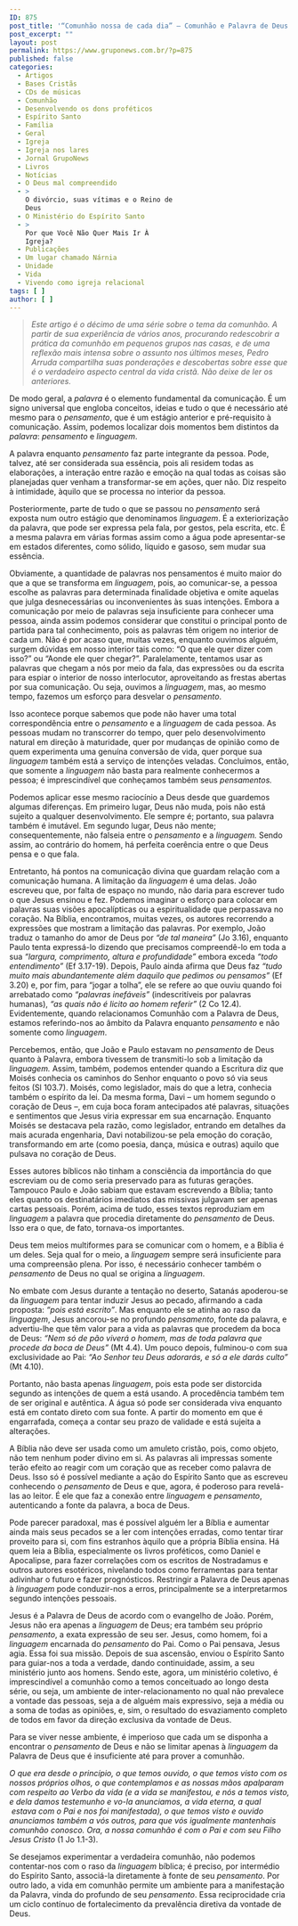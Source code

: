 ```yaml
---
ID: 875
post_title: '“Comunhão nossa de cada dia” – Comunhão e Palavra de Deus: pensamento e linguagem'
post_excerpt: ""
layout: post
permalink: https://www.gruponews.com.br/?p=875
published: false
categories:
  - Artigos
  - Bases Cristãs
  - CDs de músicas
  - Comunhão
  - Desenvolvendo os dons proféticos
  - Espírito Santo
  - Família
  - Geral
  - Igreja
  - Igreja nos lares
  - Jornal GrupoNews
  - Livros
  - Notícias
  - O Deus mal compreendido
  - >
    O divórcio, suas vítimas e o Reino de
    Deus
  - O Ministério do Espírito Santo
  - >
    Por que Você Não Quer Mais Ir À
    Igreja?
  - Publicações
  - Um lugar chamado Nárnia
  - Unidade
  - Vida
  - Vivendo como igreja relacional
tags: [ ]
author: [ ]
---
```

<blockquote><em>Este artigo é o décimo de uma série sobre o tema da comunhão. A partir de sua experiência de vários anos, procurando redescobrir a prática da comunhão em pequenos grupos nas casas, e de uma reflexão mais intensa sobre o assunto nos últimos meses, Pedro Arruda compartilha suas ponderações e descobertas sobre esse que é o verdadeiro aspecto central da vida cristã. Não deixe de ler os anteriores. </em></blockquote>
De modo geral, a <em>palavra</em> é o elemento fundamental da comunicação. É um signo universal que engloba conceitos, ideias e tudo o que é necessário até mesmo para o <em>pensamento</em>, que é um estágio anterior e pré-requisito à comunicação. Assim, podemos localizar dois momentos bem distintos da <em>palavra</em>: <em>pensamento</em> e <em>linguagem</em>.

A palavra enquanto <em>pensamento</em> faz parte integrante da pessoa. Pode, talvez, até ser considerada sua essência, pois ali residem todas as elaborações, a interação entre razão e emoção na qual todas as coisas são planejadas quer venham a transformar-se em ações, quer não. Diz respeito à intimidade, àquilo que se processa no interior da pessoa.

Posteriormente, parte de tudo o que se passou no <em>pensamento</em> será exposta num outro estágio que denominamos <em>linguagem</em>. É a exteriorização da palavra, que pode ser expressa pela fala, por gestos, pela escrita, etc. É a mesma palavra em várias formas assim como a água pode apresentar-se em estados diferentes, como sólido, líquido e gasoso, sem mudar sua essência.

Obviamente, a quantidade de palavras nos pensamentos é muito maior do que a que se transforma em <em>linguagem</em>, pois, ao comunicar-se, a pessoa escolhe as palavras para determinada finalidade objetiva e omite aquelas que julga desnecessárias ou inconvenientes às suas intenções. Embora a comunicação por meio de palavras seja insuficiente para conhecer uma pessoa, ainda assim podemos considerar que constitui o principal ponto de partida para tal conhecimento, pois as palavras têm origem no interior de cada um. Não é por acaso que, muitas vezes, enquanto ouvimos alguém, surgem dúvidas em nosso interior tais como: “O que ele quer dizer com isso?” ou “Aonde ele quer chegar?”. Paralelamente, tentamos usar as palavras que chegam a nós por meio da fala, das expressões ou da escrita para espiar o interior de nosso interlocutor, aproveitando as frestas abertas por sua comunicação. Ou seja, ouvimos a <em>linguagem</em>, mas, ao mesmo tempo, fazemos um esforço para desvelar o <em>pensamento</em>.

Isso acontece porque sabemos que pode não haver uma total correspondência entre o <em>pensamento</em> e a <em>linguagem</em> de cada pessoa. As pessoas mudam no transcorrer do tempo, quer pelo desenvolvimento natural em direção à maturidade, quer por mudanças de opinião como de quem experimenta uma genuína conversão de vida, quer porque sua <em>linguagem</em> também está a serviço de intenções veladas. Concluímos, então, que somente a <em>linguagem</em> não basta para realmente conhecermos a pessoa; é imprescindível que conheçamos também seus <em>pensamentos.</em>

Podemos aplicar esse mesmo raciocínio a Deus desde que guardemos algumas diferenças. Em primeiro lugar, Deus não muda, pois não está sujeito a qualquer desenvolvimento. Ele sempre é; portanto, sua palavra também é imutável. Em segundo lugar, Deus não mente; consequentemente, não falseia entre o <em>pensamento</em> e a <em>linguagem.</em> Sendo assim, ao contrário do homem, há perfeita coerência entre o que Deus pensa e o que fala.

Entretanto, há pontos na comunicação divina que guardam relação com a comunicação humana. A limitação da <em>linguagem</em> é uma delas. João escreveu que, por falta de espaço no mundo, não daria para escrever tudo o que Jesus ensinou e fez. Podemos imaginar o esforço para colocar em palavras suas visões apocalípticas ou a espiritualidade que perpassava no coração. Na Bíblia, encontramos, muitas vezes, os autores recorrendo a expressões que mostram a limitação das palavras. Por exemplo, João traduz o tamanho do amor de Deus por <em>“de tal maneira”</em> (Jo 3.16), enquanto Paulo tenta expressá-lo dizendo que precisamos compreendê-lo em toda a sua <em>“largura, comprimento, altura e profundidade”</em> embora exceda <em>“todo entendimento”</em> (Ef 3.17-19). Depois, Paulo ainda afirma que Deus faz <em>“tudo muito mais abundantemente além daquilo que pedimos ou pensamos”</em> (Ef 3.20) e, por fim, para “jogar a tolha”, ele se refere ao que ouviu quando foi arrebatado como <em>“palavras inefáveis”</em> (indescritíveis por palavras humanas),<em> “as quais não é licito ao homem referir” </em>(2 Co 12.4)<em>. </em>Evidentemente, quando relacionamos Comunhão com a Palavra de Deus, estamos referindo-nos ao âmbito da Palavra enquanto <em>pensamento</em> e não somente como <em>linguagem</em>.

Percebemos, então, que João e Paulo estavam no <em>pensamento</em> de Deus quanto à Palavra, embora tivessem de transmiti-lo sob a limitação da <em>linguagem. </em>Assim, também, podemos entender quando a Escritura diz que Moisés conhecia os caminhos do Senhor enquanto o povo só via seus feitos (Sl 103.7). Moisés, como legislador, mais do que a letra, conhecia também o espírito da lei. Da mesma forma, Davi – um homem segundo o coração de Deus –, em cuja boca foram antecipados até palavras, situações e sentimentos que Jesus viria expressar em sua encarnação. Enquanto Moisés se destacava pela razão, como legislador, entrando em detalhes da mais acurada engenharia, Davi notabilizou-se pela emoção do coração, transformando em arte (como poesia, dança, música e outras) aquilo que pulsava no coração de Deus.

Esses autores bíblicos não tinham a consciência da importância do que escreviam ou de como seria preservado para as futuras gerações. Tampouco Paulo e João sabiam que estavam escrevendo a Bíblia; tanto eles quanto os destinatários imediatos das missivas julgavam ser apenas cartas pessoais. Porém, acima de tudo, esses textos reproduziam em <em>linguagem</em> a palavra que procedia diretamente do <em>pensamento</em> de Deus. Isso era o que, de fato, tornava-os importantes.

Deus tem meios multiformes para se comunicar com o homem, e a Bíblia é um deles. Seja qual for o meio, a <em>linguagem</em> sempre será insuficiente para uma compreensão plena. Por isso, é necessário conhecer também o <em>pensamento</em> de Deus no qual se origina a <em>linguagem</em>.

No embate com Jesus durante a tentação no deserto, Satanás apoderou-se da <em>linguagem</em> para tentar induzir Jesus ao pecado, afirmando a cada proposta: <em>“pois está escrito”</em>. Mas enquanto ele se atinha ao raso da <em>linguagem</em>, Jesus ancorou-se no profundo <em>pensamento</em>, fonte da palavra, e advertiu-lhe que têm valor para a vida as palavras que procedem da boca de Deus: <em>“Nem só de pão viverá o homem, mas de toda palavra que procede da boca de Deus”</em> (Mt 4.4). Um pouco depois, fulminou-o com sua exclusividade ao Pai: <em>“Ao Senhor teu Deus adorarás, e só a ele darás culto”</em> (Mt 4.10).

Portanto, não basta apenas <em>linguagem</em>, pois esta pode ser distorcida segundo as intenções de quem a está usando. A procedência também tem de ser original e autêntica. A água só pode ser considerada viva enquanto está em contato direto com sua fonte. A partir do momento em que é engarrafada, começa a contar seu prazo de validade e está sujeita a alterações.

A Bíblia não deve ser usada como um amuleto cristão, pois, como objeto, não tem nenhum poder divino em si. As palavras ali impressas somente terão efeito ao reagir com um coração que as receber como palavra de Deus. Isso só é possível mediante a ação do Espírito Santo que as escreveu conhecendo o <em>pensamento</em> de Deus e que, agora, é poderoso para revelá-las ao leitor. É ele que faz a conexão entre <em>linguagem</em> e <em>pensamento</em>, autenticando a fonte da palavra, a boca de Deus.

Pode parecer paradoxal, mas é possível alguém ler a Bíblia e aumentar ainda mais seus pecados se a ler com intenções erradas, como tentar tirar proveito para si, com fins estranhos àquilo que a própria Bíblia ensina. Há quem leia a Bíblia, especialmente os livros proféticos, como Daniel e Apocalipse, para fazer correlações com os escritos de Nostradamus e outros autores esotéricos, nivelando todos como ferramentas para tentar adivinhar o futuro e fazer prognósticos. Restringir a Palavra de Deus apenas à <em>linguagem</em> pode conduzir-nos a erros, principalmente se a interpretarmos segundo intenções pessoais.

Jesus é a Palavra de Deus de acordo com o evangelho de João. Porém, Jesus não era apenas a <em>linguagem</em> de Deus; era também seu próprio <em>pensamento</em>, a exata expressão de seu ser. Jesus, como homem, foi a <em>linguagem</em> encarnada do <em>pensamento</em> do Pai. Como o Pai pensava, Jesus agia. Essa foi sua missão. Depois de sua ascensão, enviou o Espírito Santo para guiar-nos a toda a verdade, dando continuidade, assim, a seu ministério junto aos homens. Sendo este, agora, um ministério coletivo, é imprescindível a comunhão como a temos conceituado ao longo desta série, ou seja, um ambiente de inter-relacionamento no qual não prevalece a vontade das pessoas, seja a de alguém mais expressivo, seja a média ou a soma de todas as opiniões, e, sim, o resultado do esvaziamento completo de todos em favor da direção exclusiva da vontade de Deus.

Para se viver nesse ambiente, é imperioso que cada um se disponha a encontrar o <em>pensamento</em> de Deus e não se limitar apenas à <em>linguagem</em> da Palavra de Deus que é insuficiente até para prover a comunhão.<em> </em>

<em> O que era desde o princípio, o que temos ouvido, o que temos visto com os nossos próprios olhos, o que contemplamos e as nossas mãos apalparam com respeito ao Verbo da vida (e a vida se manifestou, e nós a temos visto, e dela damos testemunho e vo-la anunciamos, a vida eterna, a qual  estava com o Pai e nos foi manifestada), o que temos visto e ouvido anunciamos também a vós outros, para que vós igualmente mantenhais comunhão conosco. Ora, a nossa comunhão é com o Pai e com seu Filho Jesus Cristo </em>(1 Jo 1.1-3).<em> </em>

Se desejamos experimentar a verdadeira comunhão, não podemos contentar-nos com o raso da <em>linguagem</em> bíblica; é preciso, por intermédio do Espírito Santo, associá-la diretamente à fonte de seu <em>pensamento</em>. Por outro lado, a vida em comunhão permite um ambiente para a manifestação da Palavra, vinda do profundo de seu <em>pensamento</em>. Essa reciprocidade cria um ciclo contínuo de fortalecimento da prevalência diretiva da vontade de Deus.